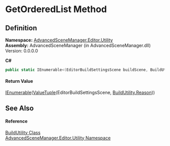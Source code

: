 # GetOrderedList Method




## Definition
**Namespace:** <a href="N_AdvancedSceneManager_Editor_Utility.md">AdvancedSceneManager.Editor.Utility</a>  
**Assembly:** AdvancedSceneManager (in AdvancedSceneManager.dll) Version: 0.0.0.0

**C#**
``` C#
public static IEnumerable<(EditorBuildSettingsScene buildScene, BuildUtility.Reason reason)> GetOrderedList()
```



#### Return Value
<a href="https://learn.microsoft.com/dotnet/api/system.collections.generic.ienumerable-1" target="_blank" rel="noopener noreferrer">IEnumerable</a>(<a href="https://learn.microsoft.com/dotnet/api/system.valuetuple-2" target="_blank" rel="noopener noreferrer">ValueTuple</a>(EditorBuildSettingsScene, <a href="T_AdvancedSceneManager_Editor_Utility_BuildUtility_Reason.md">BuildUtility.Reason</a>))

## See Also


#### Reference
<a href="T_AdvancedSceneManager_Editor_Utility_BuildUtility.md">BuildUtility Class</a>  
<a href="N_AdvancedSceneManager_Editor_Utility.md">AdvancedSceneManager.Editor.Utility Namespace</a>  
